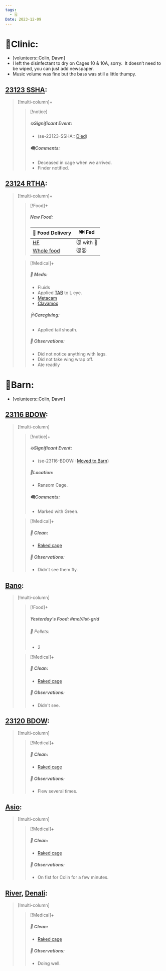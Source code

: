 ```yaml
---
tags:
  - 🗒️
Date: 2023-12-09
---
```


# 🏥Clinic:
- [volunteers::Colin, Dawn]
- I left the disinfectant to dry on Cages 10 & 10A, sorry.  It doesn’t need to be wiped, you can just add newspaper. 
- Music volume was fine but the bass was still a little thumpy.

## [23123 SSHA](../RARE%20Birds/23123%20SSHA.md):
> [!multi-column]+
>
>> [!notice]
>> ##### 💥Significant Event:
>> - (se-23123-SSHA:: [Died](../Admin/Codes/Died.md))
>>
>> ##### 🗨️Comments:
>> - Deceased in cage when we arrived.
>> - Finder notified.

## [23124 RTHA](../RARE%20Birds/23124%20RTHA.md):
> [!multi-column]+
>
>> [!Food]+
>> ##### New Food:
>> |🚚 Food Delivery| 🍽️ Fed|
>> |---|---|
>>|[HF](../Admin/Codes/Handfed.md)|🐭 with 💊|
>>|[Whole food](../Admin/Codes/Whole%20food.md)|🐭🐭
>
>> [!Medical]+
>> ##### 💊 Meds:
>> - Fluids
>> - Applied [TAB](../Admin/Codes/Medication/Triple%20Antibiotic.md) to L eye.
>> - [Metacam](../Admin/Codes/Medication/Metacam.md)
>> - [Clavamox](../Admin/Codes/Medication/Clavamox.md)
>>
>> ##### 🩺Caregiving:
>> - Applied tail sheath.
>>
>> ##### 🔭 Observations:
>> - Did not notice anything with legs.
>> - Did not take wing wrap off.
>> - Ate readily

# 🏡Barn:
- [volunteers::Colin, Dawn]

## [23116 BDOW](../RARE%20Birds/23116%20BDOW.md):
> [!multi-column]
>
>> [!notice]+
>> ##### 💥Significant Event:
>>- (se-23116-BDOW:: [Moved to Barn](../Admin/Codes/Moved%20to%20Barn.md))
>>
>> ##### 📍Location:
>>- Ransom Cage.
>>
>> ##### 🗨️Comments:
>> - Marked with Green.
>
>> [!Medical]+
>>##### 🫧 Clean:
>>- [Raked cage](../Admin/Codes/Raked%20cage.md)
>>
>> ##### 🔭 Observations:
>> - Didn't see them fly.

## [Bano](../RARE%20Birds/Ed%20Birds/Bano.md):
> [!multi-column]
>
>> [!Food]+
>> ##### Yesterday's Food: #mcl/list-grid
>>###### 💩 Pellets:
>>- 2
>
>> [!Medical]+
>>##### 🫧 Clean:
>>- [Raked cage](../Admin/Codes/Raked%20cage.md)
>>
>> ##### 🔭 Observations:
>> - Didn't see.

## [23120 BDOW](../RARE%20Birds/23120%20BDOW.md):
> [!multi-column]
>
>> [!Medical]+
>>##### 🫧 Clean:
>>- [Raked cage](../Admin/Codes/Raked%20cage.md)
>>
>> ##### 🔭 Observations:
>> - Flew several times.

## [Asio](../RARE%20Birds/Ed%20Birds/Asio.md):
> [!multi-column]
>
>> [!Medical]+
>>##### 🫧 Clean:
>>- [Raked cage](../Admin/Codes/Raked%20cage.md)
>>
>> ##### 🔭 Observations:
>> - On fist for Colin for a few minutes.

## [River](../RARE%20Birds/Ed%20Birds/River.md), [Denali](../RARE%20Birds/Ed%20Birds/Denali.md):
> [!multi-column]
>
>> [!Medical]+
>>##### 🫧 Clean:
>>- [Raked cage](../Admin/Codes/Raked%20cage.md)
>>
>> ##### 🔭 Observations:
>> - Doing well.

